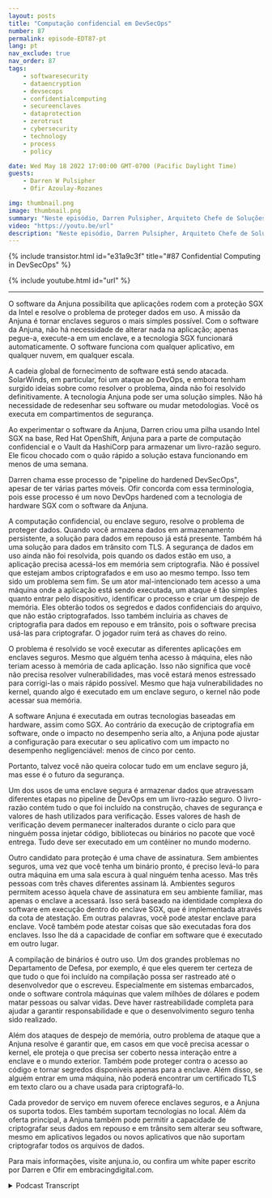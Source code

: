 ```yaml
---
layout: posts
title: "Computação confidencial em DevSecOps"
number: 87
permalink: episode-EDT87-pt
lang: pt
nav_exclude: true
nav_order: 87
tags:
    - softwaresecurity
    - dataencryption
    - devsecops
    - confidentialcomputing
    - secureenclaves
    - dataprotection
    - zerotrust
    - cybersecurity
    - technology
    - process
    - policy

date: Wed May 18 2022 17:00:00 GMT-0700 (Pacific Daylight Time)
guests:
    - Darren W Pulsipher
    - Ofir Azoulay-Rozanes

img: thumbnail.png
image: thumbnail.png
summary: "Neste episódio, Darren Pulsipher, Arquiteto Chefe de Soluções, Intel, e Ofir Azoulay-Rozanes, Diretor de Gerenciamento de Produtos, Anjuna, discutem as soluções da Anjuna para computação confidencial no ciclo de vida do DevOps."
video: "https://youtu.be/url"
description: "Neste episódio, Darren Pulsipher, Arquiteto Chefe de Soluções, Intel, e Ofir Azoulay-Rozanes, Diretor de Gerenciamento de Produtos, Anjuna, discutem as soluções da Anjuna para computação confidencial no ciclo de vida do DevOps."
---
```


<div>
{% include transistor.html id="e31a9c3f" title="#87 Confidential Computing in DevSecOps" %}

{% include youtube.html id="url" %}
</div>

---

O software da Anjuna possibilita que aplicações rodem com a proteção SGX da Intel e resolve o problema de proteger dados em uso. A missão da Anjuna é tornar enclaves seguros o mais simples possível. Com o software da Anjuna, não há necessidade de alterar nada na aplicação; apenas pegue-a, execute-a em um enclave, e a tecnologia SGX funcionará automaticamente. O software funciona com qualquer aplicativo, em qualquer nuvem, em qualquer escala.

A cadeia global de fornecimento de software está sendo atacada. SolarWinds, em particular, foi um ataque ao DevOps, e embora tenham surgido ideias sobre como resolver o problema, ainda não foi resolvido definitivamente. A tecnologia Anjuna pode ser uma solução simples. Não há necessidade de redesenhar seu software ou mudar metodologias. Você os executa em compartimentos de segurança.

Ao experimentar o software da Anjuna, Darren criou uma pilha usando Intel SGX na base, Red Hat OpenShift, Anjuna para a parte de computação confidencial e o Vault da HashiCorp para armazenar um livro-razão seguro. Ele ficou chocado com o quão rápido a solução estava funcionando em menos de uma semana.

Darren chama esse processo de "pipeline do hardened DevSecOps", apesar de ter várias partes móveis. Ofir concorda com essa terminologia, pois esse processo é um novo DevOps hardened com a tecnologia de hardware SGX com o software da Anjuna.

A computação confidencial, ou enclave seguro, resolve o problema de proteger dados. Quando você armazena dados em armazenamento persistente, a solução para dados em repouso já está presente. Também há uma solução para dados em trânsito com TLS. A segurança de dados em uso ainda não foi resolvida, pois quando os dados estão em uso, a aplicação precisa acessá-los em memória sem criptografia. Não é possível que estejam ambos criptografados e em uso ao mesmo tempo. Isso tem sido um problema sem fim. Se um ator mal-intencionado tem acesso a uma máquina onde a aplicação está sendo executada, um ataque é tão simples quanto entrar pelo dispositivo, identificar o processo e criar um despejo de memória. Eles obterão todos os segredos e dados confidenciais do arquivo, que não estão criptografados. Isso também incluiria as chaves de criptografia para dados em repouso e em trânsito, pois o software precisa usá-las para criptografar. O jogador ruim terá as chaves do reino.

O problema é resolvido se você executar as diferentes aplicações em enclaves seguros. Mesmo que alguém tenha acesso à máquina, eles não teriam acesso à memória de cada aplicação. Isso não significa que você não precisa resolver vulnerabilidades, mas você estará menos estressado para corrigi-las o mais rápido possível. Mesmo que haja vulnerabilidades no kernel, quando algo é executado em um enclave seguro, o kernel não pode acessar sua memória.

A software Anjuna é executada em outras tecnologias baseadas em hardware, assim como SGX. Ao contrário da execução de criptografia em software, onde o impacto no desempenho seria alto, a Anjuna pode ajustar a configuração para executar o seu aplicativo com um impacto no desempenho negligenciável: menos de cinco por cento.

Portanto, talvez você não queira colocar tudo em um enclave seguro já, mas esse é o futuro da segurança.

Um dos usos de uma enclave segura é armazenar dados que atravessam diferentes etapas no pipeline de DevOps em um livro-razão seguro. O livro-razão contém tudo o que foi incluído na construção, chaves de segurança e valores de hash utilizados para verificação. Esses valores de hash de verificação devem permanecer inalterados durante o ciclo para que ninguém possa injetar código, bibliotecas ou binários no pacote que você entrega. Tudo deve ser executado em um contêiner no mundo moderno.

Outro candidato para proteção é uma chave de assinatura. Sem ambientes seguros, uma vez que você tenha um binário pronto, é preciso levá-lo para outra máquina em uma sala escura à qual ninguém tenha acesso. Mas três pessoas com três chaves diferentes assinam lá. Ambientes seguros permitem acesso àquela chave de assinatura em seu ambiente familiar, mas apenas o enclave a acessará. Isso será baseado na identidade complexa do software em execução dentro do enclave SGX, que é implementada através da cota de atestação. Em outras palavras, você pode atestar enclave para enclave. Você também pode atestar coisas que são executadas fora dos enclaves. Isso lhe dá a capacidade de confiar em software que é executado em outro lugar.

A compilação de binários é outro uso. Um dos grandes problemas no Departamento de Defesa, por exemplo, é que eles querem ter certeza de que tudo o que foi incluído na compilação possa ser rastreado até o desenvolvedor que o escreveu. Especialmente em sistemas embarcados, onde o software controla máquinas que valem milhões de dólares e podem matar pessoas ou salvar vidas. Deve haver rastreabilidade completa para ajudar a garantir responsabilidade e que o desenvolvimento seguro tenha sido realizado.

Além dos ataques de despejo de memória, outro problema de ataque que a Anjuna resolve é garantir que, em casos em que você precisa acessar o kernel, ele proteja o que precisa ser coberto nessa interação entre a enclave e o mundo exterior. Também pode proteger contra o acesso ao código e tornar segredos disponíveis apenas para a enclave. Além disso, se alguém entrar em uma máquina, não poderá encontrar um certificado TLS em texto claro ou a chave usada para criptografá-lo.

Cada provedor de serviço em nuvem oferece enclaves seguros, e a Anjuna os suporta todos. Eles também suportam tecnologias no local. Além da oferta principal, a Anjuna também pode permitir a capacidade de criptografar seus dados em repouso e em trânsito sem alterar seu software, mesmo em aplicativos legados ou novos aplicativos que não suportam criptografar todos os arquivos de dados.

Para mais informações, visite anjuna.io, ou confira um white paper escrito por Darren e Ofir em embracingdigital.com.



<details>
<summary> Podcast Transcript </summary>

<p></p>

</details>
